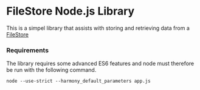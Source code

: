 # FileStore Node.js Library

This is a simpel library that assists with storing and retrieving data from a [FileStore](https://github.com/Tebro/FileStore)


### Requirements

The library requires some advanced ES6 features and node must therefore be run with the following command.

`node --use-strict --harmony_default_parameters app.js`